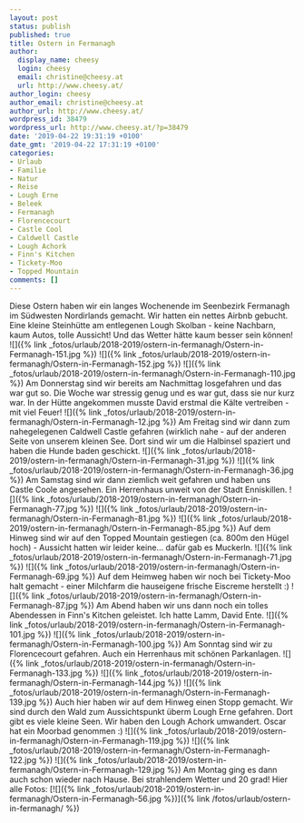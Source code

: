 ```yaml
---
layout: post
status: publish
published: true
title: Ostern in Fermanagh
author:
  display_name: cheesy
  login: cheesy
  email: christine@cheesy.at
  url: http://www.cheesy.at/
author_login: cheesy
author_email: christine@cheesy.at
author_url: http://www.cheesy.at/
wordpress_id: 38479
wordpress_url: http://www.cheesy.at/?p=38479
date: '2019-04-22 19:31:19 +0100'
date_gmt: '2019-04-22 17:31:19 +0100'
categories:
- Urlaub
- Familie
- Natur
- Reise
- Lough Erne
- Beleek
- Fermanagh
- Florencecourt
- Castle Cool
- Caldwell Castle
- Lough Achork
- Finn's Kitchen
- Tickety-Moo
- Topped Mountain
comments: []
---
```

Diese Ostern haben wir ein langes Wochenende im Seenbezirk Fermanagh im Südwesten Nordirlands gemacht. Wir hatten ein nettes Airbnb gebucht. Eine kleine Steinhütte am entlegenen Lough Skolban - keine Nachbarn, kaum Autos, tolle Aussicht! Und das Wetter hätte kaum besser sein können!
![]({% link _fotos/urlaub/2018-2019/ostern-in-fermanagh/Ostern-in-Fermanagh-151.jpg %})
![]({% link _fotos/urlaub/2018-2019/ostern-in-fermanagh/Ostern-in-Fermanagh-152.jpg %})
![]({% link _fotos/urlaub/2018-2019/ostern-in-fermanagh/Ostern-in-Fermanagh-110.jpg %})
Am Donnerstag sind wir bereits am Nachmittag losgefahren und das war gut so. Die Woche war stressig genug und es war gut, dass sie nur kurz war. In der Hütte angekommen musste David erstmal die Kälte vertreiben - mit viel Feuer!
![]({% link _fotos/urlaub/2018-2019/ostern-in-fermanagh/Ostern-in-Fermanagh-12.jpg %})
Am Freitag sind wir dann zum nahegelegenen Caldwell Castle gefahren (wirklich nahe - auf der anderen Seite von unserem kleinen See. Dort sind wir um die Halbinsel spaziert und haben die Hunde baden geschickt.
![]({% link _fotos/urlaub/2018-2019/ostern-in-fermanagh/Ostern-in-Fermanagh-31.jpg %})
![]({% link _fotos/urlaub/2018-2019/ostern-in-fermanagh/Ostern-in-Fermanagh-36.jpg %})
Am Samstag sind wir dann ziemlich weit gefahren und haben uns Castle Coole angesehen. Ein Herrenhaus unweit von der Stadt Enniskillen.
![]({% link _fotos/urlaub/2018-2019/ostern-in-fermanagh/Ostern-in-Fermanagh-77.jpg %})
![]({% link _fotos/urlaub/2018-2019/ostern-in-fermanagh/Ostern-in-Fermanagh-81.jpg %})
![]({% link _fotos/urlaub/2018-2019/ostern-in-fermanagh/Ostern-in-Fermanagh-85.jpg %})
Auf dem Hinweg sind wir auf den Topped Mountain gestiegen (ca. 800m den Hügel hoch) - Aussicht hatten wir leider keine... dafür gab es Muckerln.
![]({% link _fotos/urlaub/2018-2019/ostern-in-fermanagh/Ostern-in-Fermanagh-71.jpg %})
![]({% link _fotos/urlaub/2018-2019/ostern-in-fermanagh/Ostern-in-Fermanagh-69.jpg %})
Auf dem Heimweg haben wir noch bei Tickety-Moo halt gemacht - einer Milchfarm die hauseigene frische Eiscreme herstellt :)
![]({% link _fotos/urlaub/2018-2019/ostern-in-fermanagh/Ostern-in-Fermanagh-87.jpg %})
Am Abend haben wir uns dann noch ein tolles Abendessen in Finn's Kitchen geleistet. Ich hatte Lamm, David Ente.
![]({% link _fotos/urlaub/2018-2019/ostern-in-fermanagh/Ostern-in-Fermanagh-101.jpg %})
![]({% link _fotos/urlaub/2018-2019/ostern-in-fermanagh/Ostern-in-Fermanagh-100.jpg %})
Am Sonntag sind wir zu Florencecourt gefahren. Auch ein Herrenhaus mit schönen Parkanlagen.
![]({% link _fotos/urlaub/2018-2019/ostern-in-fermanagh/Ostern-in-Fermanagh-133.jpg %})
![]({% link _fotos/urlaub/2018-2019/ostern-in-fermanagh/Ostern-in-Fermanagh-144.jpg %})
![]({% link _fotos/urlaub/2018-2019/ostern-in-fermanagh/Ostern-in-Fermanagh-139.jpg %})
Auch hier haben wir auf dem Hinweg einen Stopp gemacht. Wir sind durch den Wald zum Aussichtspunkt überm Lough Erne gefahren. Dort gibt es viele kleine Seen. Wir haben den Lough Achork umwandert. Oscar hat ein Moorbad genommen :)
![]({% link _fotos/urlaub/2018-2019/ostern-in-fermanagh/Ostern-in-Fermanagh-119.jpg %})
![]({% link _fotos/urlaub/2018-2019/ostern-in-fermanagh/Ostern-in-Fermanagh-122.jpg %})
![]({% link _fotos/urlaub/2018-2019/ostern-in-fermanagh/Ostern-in-Fermanagh-129.jpg %})
Am Montag ging es dann auch schon wieder nach Hause. Bei strahlendem Wetter und 20 grad!
Hier alle Fotos:
[![]({% link _fotos/urlaub/2018-2019/ostern-in-fermanagh/Ostern-in-Fermanagh-56.jpg %})]({% link /fotos/urlaub/ostern-in-fermanagh/ %})
